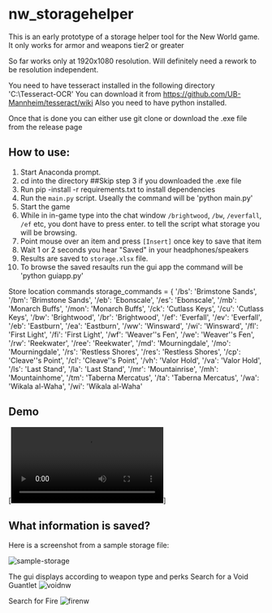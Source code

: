 # nw_storagehelper

This is an early prototype of a storage helper tool for the New World game.
It only works for armor and weapons tier2 or greater

So far works only at 1920x1080 resolution. Will definitely need a rework to be resolution independent.

You need to have tesseract installed in the following directory
'C:\Tesseract-OCR'
You can download it from https://github.com/UB-Mannheim/tesseract/wiki
Also you need to have python installed.

Once that is done you can either use git clone or download the .exe file from the release page

## How to use:

1. Start Anaconda prompt.
2. cd into the directory
  ##Skip step 3 if you downloaded the .exe file
3. Run pip -install -r requirements.txt to install dependencies
4. Run the `main.py` script. Useally the command will be 'python main.py'
5. Start the game
6. While in in-game type into the chat window `/brightwood`, `/bw`, `/everfall`, `/ef` etc, you dont have to press enter. to tell the script what storage      you will be browsing.
7. Point mouse over an item and press `[Insert]` once  key to save that item
8. Wait 1 or 2 seconds you hear "Saved" in your headphones/speakers
9. Results are saved to `storage.xlsx` file.
10. To browse the saved resaults run the gui app the command will be 'python guiapp.py'

Store location commands storage_commands = {
    '/bs': 'Brimstone Sands',
    '/bm': 'Brimstone Sands',
    '/eb': 'Ebonscale',
    '/es': 'Ebonscale',
    '/mb': 'Monarch Buffs',
    '/mon': 'Monarch Buffs',
    '/ck': 'Cutlass Keys',
    '/cu': 'Cutlass Keys',
    '/bw': 'Brightwood',
    '/br': 'Brightwood',
    '/ef': 'Everfall',
    '/ev': 'Everfall',
    '/eb': 'Eastburn',
    '/ea': 'Eastburn',
    '/ww': 'Winsward',
    '/wi': 'Winsward',
    '/fl': 'First Light',
    '/fi': 'First Light',
    '/wf': 'Weaver''s Fen',
    '/we': 'Weaver''s Fen',
    '/rw': 'Reekwater',
    '/ree': 'Reekwater',
    '/md': 'Mourningdale',
    '/mo': 'Mourningdale',
    '/rs': 'Restless Shores',
    '/res': 'Restless Shores',
    '/cp': 'Cleave''s Point',
    '/cl': 'Cleave''s Point',
    '/vh': 'Valor Hold',
    '/va': 'Valor Hold',
    '/ls': 'Last Stand',
    '/la': 'Last Stand',
    '/mr': 'Mountainrise',
    '/mh': 'Mountainhome',
    '/tm': 'Taberna Mercatus',
    '/ta': 'Taberna Mercatus',
    '/wa': 'Wikala al-Waha',
    '/wi': 'Wikala al-Waha'

## Demo
[![Video Demo](docs/demo.mp4)]

## What information is saved?

Here is a screenshot from a sample storage file:

![sample-storage](https://user-images.githubusercontent.com/7578087/213796350-d75593f5-7c43-4dd0-b8d1-eb2840733867.png)

The gui displays according to weapon type and perks
Search for a Void Guantlet
![voidnw](https://user-images.githubusercontent.com/44478849/213962090-616ee1fd-03a0-49dc-b250-440887e3073d.png)

Search for Fire
![firenw](https://user-images.githubusercontent.com/44478849/213962131-5f48722c-12e8-4748-9b80-8f03943f86dc.png)



